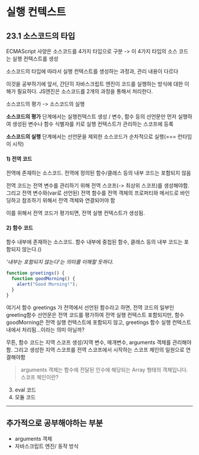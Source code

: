 # 실행 컨텍스트

## 23.1 소스코드의 타입

ECMAScript 사양은 소스코드를 4가지 타입으로 구분
-> 이 4가지 타입의 소스 코드는 실행 컨텍스트를 생성

소스코드의 타입에 따라서 실행 컨텍스트를 생성하는 과정과, 관리 내용이 다르다

이것을 공부하기에 앞서, 간단히 자바스크립트 엔진이 코드를 실행하는 방식에 대한 이해가 필요하다. JS엔진은 소스코드를 2개의 과정을 통해서 처리한다.

소스코드의 평가 -> 소스코드의 실행

**소스코드의 평가** 단계에서는 실행컨텍스트 생성 / 변수, 함수 등의 선언문만 먼저 실행하여 생성된 변수나 함수 식별자를 키로 실행 컨텍스트가 관리하는 스코프에 등록

**소스코드의 실행** 단계에서는 선언문을 제외한 소스코드가 순차적으로 실행(=== 런타임이 시작)

#### 1) 전역 코드

전역에 존재하는 소스코드. 전역에 정의된 함수/클래스 등의 내부 코드는 포함되지 않음

전역 코드는 전역 변수를 관리하기 위해 전역 스코프(-> 최상위 스코프)를 생성해야함. 그리고 전역 변수와(var로 선언된) 전역 함수를 전역 객체의 프로퍼티와 메서드로 바인딩하고 참조하기 위해서 전역 객체와 연결되어야 함

이를 위해서 전역 코드가 평가되면, 전역 실행 컨텍스트가 생성됨.

#### 2) 함수 코드

함수 내부에 존재하는 소스코드. 함수 내부에 중첩된 함수, 클래스 등의 내부 코드는 포함되지 않는다.()

_'내부는 포함되지 않는다'는 의미를 이해할 듯하다._

```javascript
function greetings() {
  function goodMorning() {
    alert("Good Morning!");
  }
}
```

여기서 함수 greetings 가 전역에서 선언된 함수라고 하면, 전역 코드의 일부인 greeting함수 선언문은 전역 코드를 평가하여 전역 실행 컨텍스트 포함되지만, 함수 goodMorning은 전역 실행 컨텍스트에 포함되지 않고, greetings 함수 실행 컨텍스트 내에서 처리됨...이라는 의미 아닐까?

무튼, 함수 코드는 지역 스코프 생성/지역 변수, 매개변수, arguments 객체를 관리해야함. 그리고 생성한 지역 스코프를 전역 스코프에서 시작하는 스코프 체인의 일원으로 연결해야함

> arguments 객체는 함수에 전달된 인수에 해당되는 Array 형태의 객체입니다.
> 스코프 체인이란?

3. eval 코드
4. 모듈 코드

---

## 추가적으로 공부해야하는 부분

- arguments 객체
- 자바스크립트 엔진/ 동작 방식
